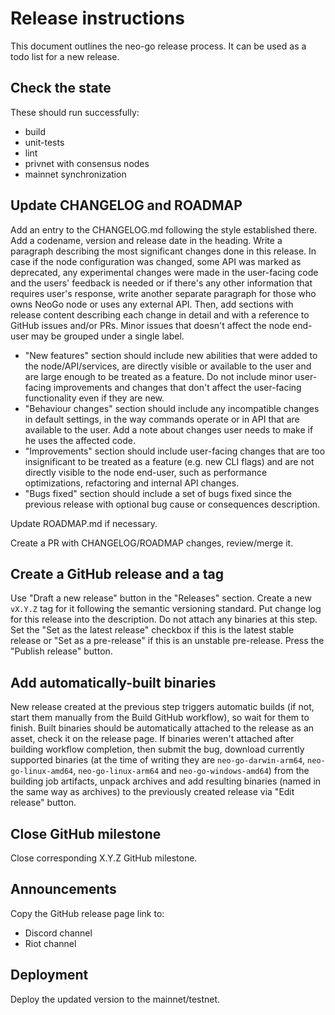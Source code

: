 # Release instructions

This document outlines the neo-go release process. It can be used as a todo
list for a new release.

## Check the state

These should run successfully:
 * build
 * unit-tests
 * lint
 * privnet with consensus nodes
 * mainnet synchronization

## Update CHANGELOG and ROADMAP

Add an entry to the CHANGELOG.md following the style established there. Add a
codename, version and release date in the heading. Write a paragraph
describing the most significant changes done in this release. In case if the node
configuration was changed, some API was marked as deprecated, any experimental
changes were made in the user-facing code and the users' feedback is needed or
if there's any other information that requires user's response, write
another separate paragraph for those who owns NeoGo node or uses any external
API. Then, add sections with release content describing each change in detail
and with a reference to GitHub issues and/or PRs. Minor issues that doesn't
affect the node end-user may be grouped under a single label.
 * "New features" section should include new abilities that were added to the
   node/API/services, are directly visible or available to the user and are large
   enough to be treated as a feature. Do not include minor user-facing
   improvements and changes that don't affect the user-facing functionality
   even if they are new.
 * "Behaviour changes" section should include any incompatible changes in default
   settings, in the way commands operate or in API that are available to the
   user. Add a note about changes user needs to make if he uses the affected code.
 * "Improvements" section should include user-facing changes that are too
   insignificant to be treated as a feature (e.g. new CLI flags) and are not
   directly visible to the node end-user, such as performance optimizations,
   refactoring and internal API changes.
 * "Bugs fixed" section should include a set of bugs fixed since the previous
   release with optional bug cause or consequences description.

Update ROADMAP.md if necessary.

Create a PR with CHANGELOG/ROADMAP changes, review/merge it.

## Create a GitHub release and a tag

Use "Draft a new release" button in the "Releases" section. Create a new
`vX.Y.Z` tag for it following the semantic versioning standard. Put change log
for this release into the description. Do not attach any binaries at this step.
Set the "Set as the latest release" checkbox if this is the latest stable
release or "Set as a pre-release" if this is an unstable pre-release.
Press the "Publish release" button.

## Add automatically-built binaries

New release created at the previous step triggers automatic builds (if not,
start them manually from the Build GitHub workflow), so wait for them to
finish. Built binaries should be automatically attached to the release as an
asset, check it on the release page. If binaries weren't attached after building
workflow completion, then submit the bug, download currently supported binaries
(at the time of writing they are `neo-go-darwin-arm64`, `neo-go-linux-amd64`,
`neo-go-linux-arm64` and `neo-go-windows-amd64`) from the building job artifacts,
unpack archives and add resulting binaries (named in the same way as archives)
to the previously created release via "Edit release" button.

## Close GitHub milestone

Close corresponding X.Y.Z GitHub milestone.

## Announcements

Copy the GitHub release page link to:
 * Discord channel
 * Riot channel

## Deployment

Deploy the updated version to the mainnet/testnet.
